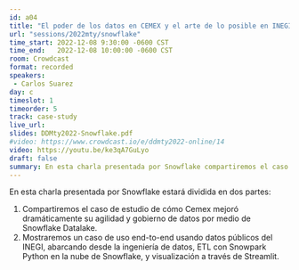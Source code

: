 ```yaml
---
id: a04
title: "El poder de los datos en CEMEX y el arte de lo posible en INEGI"
url: "sessions/2022mty/snowflake"
time_start: 2022-12-08 9:30:00 -0600 CST
time_end:   2022-12-08 10:00:00 -0600 CST
room: Crowdcast
format: recorded
speakers:
 - Carlos Suarez
day: c
timeslot: 1
timeorder: 5
track: case-study
live_url: 
slides: DDMty2022-Snowflake.pdf
#video: https://www.crowdcast.io/e/ddmty2022-online/14
video: https://youtu.be/ke3qA7GuLyo
draft: false
summary: En esta charla presentada por Snowflake compartiremos el caso de estudio de cómo Cemex mejoró dramáticamente su agilidad y gobierno de datos por medio de Snowflake Datalake y posteriormente mostraremos un caso de uso end-to-end usando datos públicos del INEGI con ETL con Snowpark Python y visualización a través de Streamlit.
---
```


En esta charla presentada por Snowflake estará dividida en dos partes:

1. Compartiremos el caso de estudio de cómo Cemex mejoró dramáticamente su agilidad y gobierno de datos por medio de Snowflake Datalake.
2. Mostraremos un caso de uso end-to-end usando datos públicos del INEGI, abarcando desde la ingeniería de datos, ETL con Snowpark Python en la nube de Snowflake, y visualización a través de Streamlit.


